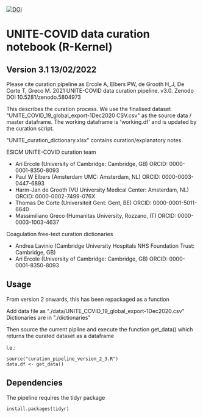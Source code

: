 [![DOI](https://zenodo.org/badge/DOI/10.5281/zenodo.6063905.svg)](https://doi.org/10.5281/zenodo.6063905)

# UNITE-COVID data curation notebook (R-Kernel)
## Version 3.1  13/02/2022

Please cite curation pipeline as Ercole A, Elbers PW, de Grooth H_J, De Corte T, Greco M. 2021 UNITE-COVID data curation pipeline. v3.0. Zenodo DOI 10.5281/zenodo.5804973


This describes the curation process. We use the finalised dataset "UNITE_COVID_19_global_export-1Dec2020 CSV.csv" 
as the source data / master dataframe. The working dataframe is 'working.df' and is updated by the curation script.

"UNITE_curation_dictionary.xlsx" contains curation/explanatory notes.

ESICM UNITE-COVID curation team
- Ari Ercole (University of Cambridge: Cambridge, GB) ORCID: 0000-0001-8350-8093
- Paul W Elbers (Amsterdam UMC: Amsterdam, NL) ORCID: 0000-0003-0447-6893
- Harm-Jan de Grooth (VU University Medical Center: Amsterdam, NL) ORCID: 0000-0002-7499-076X
- Thomas De Corte (Universiteit Gent: Gent, BE) ORCID: 0000-0001-5011-6640
- Massimiliano Greco (Humanitas University, Rozzano, IT) ORCID: 0000-0003-1003-4637

Coagulation free-text curation dictionaries
- Andrea Lavinio (Cambridge University Hospitals NHS Foundation Trust: Cambridge, GB)
- Ari Ercole (University of Cambridge: Cambridge, GB) ORCID: 0000-0001-8350-8093


## Usage
From version 2 onwards, this has been repackaged as a function

Add data file as "./data/UNITE_COVID_19_global_export-1Dec2020.csv"
Dictionaries are in "./dictionaries"

Then source the current pipline and execute the function get_data() which returns the curated dataset as a dataframe

I.e.:
```
source("curation_pipeline_version_2_3.R")
data.df <- get_data()
```


## Dependencies
The pipeline requires the tidyr package

```
install.packages(tidyr)
```
